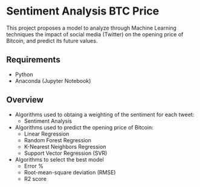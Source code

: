 # Sentiment Analysis BTC Price
This project proposes a model to analyze through Machine Learning techniques the impact of social media (Twitter) on the opening price of Bitcoin, and predict its future values. 
## Requirements
- Python
- Anaconda (Jupyter Notebook)
## Overview
- Algorithms used to obtaing a weighting of the sentiment for each tweet:
    - Sentiment Analysis
-  Algorithms used to predict the opening price of Bitcoin:
    - Linear Regression
    - Random Forest Regression
    - K-Nearest Neighbors Regression
    - Support Vector Regression (SVR)
- Algorithms to select the best model
    - Error %
    - Root-mean-square deviation (RMSE)
    - R2 score
